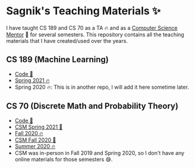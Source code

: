 # Sagnik's Teaching Materials :sparkles:

I have taught CS 189 and CS 70 as a TA :fire: and as a
[Computer Science Mentor](https://csmentors.berkeley.edu/) :seedling: for several
semesters. This repository contains all the teaching materials that I
have created/used over the years.

## CS 189 (Machine Learning)
- [Code :rocket:](/189-code)
- [Spring 2021 :fire:](/sp21)
- Spring 2020 :fire:: This is in another repo, I will add it here sometime later.

## CS 70 (Discrete Math and Probability Theory)
- [Code :rocket:](/70-code)
- [CSM Spring 2021 :seedling:](/csm-sp21)
- [Fall 2020 :fire:](/fa20)
- [CSM Fall 2020 :seedling:](/csm-fa20)
- [Summer 2020 :fire:](/su20)
- CSM was in-person in Fall 2019 and Spring 2020, so I don't have any online materials for those semesters :sweat_smile:.
